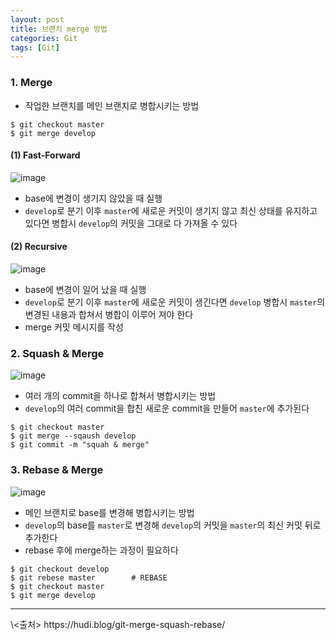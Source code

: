 ```yaml
---
layout: post
title: 브랜치 merge 방법
categories: Git
tags: [Git]
---
```


### 1. Merge
- 작업한 브랜치를 메인 브랜치로 병합시키는 방법

```git
$ git checkout master
$ git merge develop
```

#### (1) Fast-Forward
![image](https://user-images.githubusercontent.com/48157259/189587735-c1843b8d-59ab-47e8-a5dd-bcacc1572775.png)

- base에 변경이 생기지 않았을 때 실행
- `develop`로 분기 이후 `master`에 새로운 커밋이 생기지 않고 최신 상태를 유지하고 있다면 병합시 `develop`의 커밋을 그대로 다 가져올 수 있다

#### (2) Recursive
![image](https://user-images.githubusercontent.com/48157259/189587768-c02313ec-88f9-43b5-a297-a15b7987bc82.png)

- base에 변경이 일어 났을 때 실행
- `develop`로 분기 이후 `master`에 새로운 커밋이 생긴다면 `develop` 병합시 `master`의 변경된 내용과 합쳐서 병합이 이루어 져야 한다
- merge 커밋 메시지를 작성


### 2. Squash & Merge 
![image](https://user-images.githubusercontent.com/48157259/189587820-47250af1-0d18-4129-8d9b-50269290f602.png)

- 여러 개의 commit을 하나로 합쳐서 병합시키는 방법
- `develop`의 여러 commit을 합친 새로운 commit을 만들어 `master`에 추가된다

```git
$ git checkout master
$ git merge --sqaush develop
$ git commit -m "squah & merge"
```


### 3. Rebase & Merge
![image](https://user-images.githubusercontent.com/48157259/189587843-bacea8ee-a592-453e-9d15-c3062e9bdd56.png)

- 메인 브랜치로 base를 변경해 병합시키는 방법
- `develop`의 base를 `master`로 변경해 `develop`의 커밋을 `master`의 최신 커밋 뒤로 추가한다
- rebase 후에 merge하는 과정이 필요하다

```git
$ git checkout develop
$ git rebese master        # REBASE
$ git checkout master
$ git merge develop
```


<hr>
\<출처>  
https://hudi.blog/git-merge-squash-rebase/